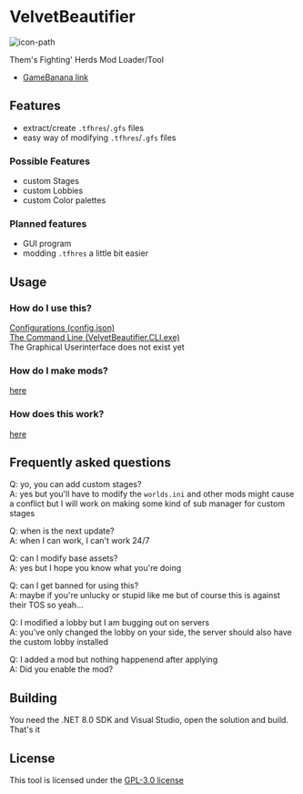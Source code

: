 # VelvetBeautifier

![icon-path]

Them's Fighting' Herds Mod Loader/Tool

- [GameBanana link][gamebanana-link]

## Features

- extract/create `.tfhres`/`.gfs` files
- easy way of modifying `.tfhres`/`.gfs` files

### Possible Features

- custom Stages
- custom Lobbies
- custom Color palettes

### Planned features

- GUI program
- modding `.tfhres` a little bit easier

## Usage

### How do I use this?

[Configurations (config.json)](CONFIG.md)  
[The Command Line (VelvetBeautifier.CLI.exe)](./CLI.md)  
The Graphical Userinterface does not exist yet

### How do I make mods?

[here][guide-path]

### How does this work?

[here][process-path]

## Frequently asked questions

Q: yo, you can add custom stages?  
A: yes but you'll have to modify the `worlds.ini` and other mods might cause a conflict but I will work on making some kind of sub manager for custom stages

Q: when is the next update?  
A: when I can work, I can't work 24/7  

Q: can I modify base assets?  
A: yes but I hope you know what you're doing

Q: can I get banned for using this?  
A: maybe if you're unlucky or stupid like me but of course this is against their TOS so yeah...

Q: I modified a lobby but I am bugging out on servers  
A: you've only changed the lobby on your side, the server should also have the custom lobby installed

Q: I added a mod but nothing happenend after applying  
A: Did you enable the mod?

## Building

You need the .NET 8.0 SDK and Visual Studio, open the solution and build. That's it

## License

This tool is licensed under the [GPL-3.0 license][license-path]

[license-path]: ./LICENSE
[icon-path]: ./assets/icon_small.ico
[guide-path]: ./GUIDE.md
[gamebanana-link]: https://gamebanana.com/tools/15674
[process-path]: PROCESS.md
